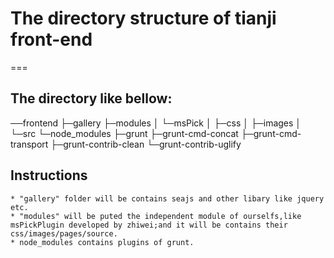 # The directory structure of tianji front-end
===
## The directory like bellow: 
──frontend
   ├─gallery
   ├─modules
   │  └─msPick
   │      ├─css
   │      ├─images
   │      └─src
   └─node_modules
       ├─grunt
       ├─grunt-cmd-concat
       ├─grunt-cmd-transport
       ├─grunt-contrib-clean
       └─grunt-contrib-uglify

## Instructions
    * "gallery" folder will be contains seajs and other libary like jquery etc.
    * "modules" will be puted the independent module of ourselfs,like msPickPlugin developed by zhiwei;and it will be contains their css/images/pages/source.
    * node_modules contains plugins of grunt.
